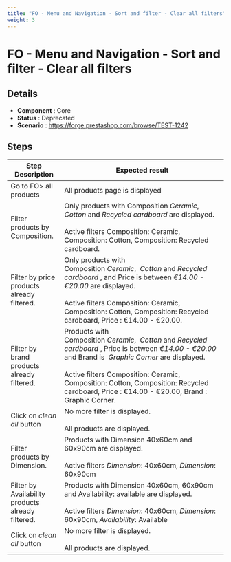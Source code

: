 ```yaml
---
title: "FO - Menu and Navigation - Sort and filter - Clear all filters"
weight: 3
---
```


# FO - Menu and Navigation - Sort and filter - Clear all filters
## Details
* **Component** : Core
* **Status** : Deprecated
* **Scenario** : https://forge.prestashop.com/browse/TEST-1242

## Steps
| Step Description | Expected result |
| ----- | ----- |
| Go to FO> all products | All products page is displayed |
| Filter products by Composition. | Only products with Composition *Ceramic*,  *Cotton* and *Recycled cardboard* are displayed.<br><br>Active filters Composition: Ceramic, Composition: Cotton, Composition: Recycled cardboard. |
| Filter by price products already filtered. | Only products with Composition *Ceramic*,  *Cotton* and *Recycled cardboard* , and Price is between *€14.00 - €20.00* are displayed.<br><br>Active filters Composition: Ceramic, Composition: Cotton, Composition: Recycled cardboard, Price : €14.00 - €20.00. |
| Filter by brand products already filtered. | Products with Composition *Ceramic*,  *Cotton* and *Recycled cardboard* , Price is between *€14.00 - €20.00* and Brand is  *Graphic Corner* are displayed.<br><br>Active filters Composition: Ceramic, Composition: Cotton, Composition: Recycled cardboard, Price : €14.00 - €20.00, Brand :  Graphic Corner. |
| Click on _clean all_ button | No more filter is displayed.<br><br>All products are displayed. |
| Filter products by Dimension. | Products with Dimension 40x60cm and 60x90cm are displayed.<br><br>Active filters *Dimension*: 40x60cm, *Dimension*: 60x90cm |
| Filter by Availability products already filtered. | Products with Dimension 40x60cm, 60x90cm and Availability: available are displayed.<br><br>Active filters *Dimension*: 40x60cm, *Dimension*: 60x90cm, *Availability*: Available |
| Click on _clean all_ button | No more filter is displayed.<br><br>All products are displayed. |
